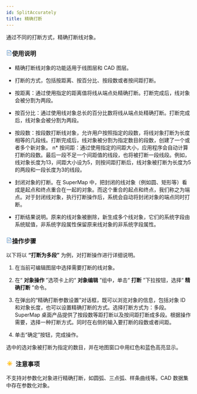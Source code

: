 ```yaml
---
id: SplitAccurately
title: 精确打断  
---  
```

通过不同的打断方式，精确打断线对象。



### ![](../../../img/read.gif)使用说明



* 精确打断线对象的功能适用于线图层和 CAD 图层。

* 打断的方式，包括按距离、按百分比、按段数或者按间距打断。

* 按距离：通过使用指定的距离值将线从端点处精确打断。打断完成后，线对象会被分割为两段。

* 按百分比：通过使用线对象总长的百分比数将线从端点处精确打断。打断完成后，线对象会被分割为两段。

* 按段数：按段数打断线对象，允许用户按照指定的段数，将线对象打断为长度相等的几段线。打断完成后，线对象被分割为指定数目的段数，创建了一个或者多个新对象。
n*
按间距：通过使用指定的间距大小，应用程序会自动计算打断的段数。最后一段不足一个间距值的线段，也将被打断一段线段。例如，线对象长度为13，间距大小设为5，则按间距打断后，线对象被打断为长度为5的两段和一段长度为3的线段。

* 封闭对象的打断。在 SuperMap
中，把封闭的线对象（例如圆、矩形等）看成是起点和终点重合在一起的对象。而这个重合的起点和终点，我们称之为端点。对于封闭线对象，执行打断操作后，系统会自动将封闭对象的端点同时打断。

* 打断结果说明。原来的线对象被删除，新生成多个线对象，它们的系统字段由系统赋值，非系统字段属性保留原来线对象的非系统字段属性。





### ![](../../../img/read.gif)操作步骤



以下将以 **“打断为多段”** 为例，对打断操作进行详细说明。



1. 在当前可编辑图层中选择需要打断的线对象。

2. 在“ **对象操作** ”选项卡上的“ **对象编辑** ”组中，单击“ **打断** ”下拉按钮，选择“ **精确打断** ”命令。

3. 在弹出的“精确打断参数设置”对话框，既可以浏览对象的信息，包括对象 ID
和对象长度，也可以设置精确打断的方式。选择打断方式为：多段。SuperMap
桌面产品提供了按段数等距打断以及按间距打断成多段。根据操作需要，选择一种打断方式。同时在右侧的输入要打断的段数或者间距。

4. 单击“确定”按钮，完成操作。



选中的选对象被打断为指定的数目，并在地图窗口中用红色和蓝色高亮显示。







### ![](../../../img/note.png) 注意事项



不支持对参数化对象进行精确打断，如圆弧、三点弧、样条曲线等。CAD 数据集中存在参数化对象。



